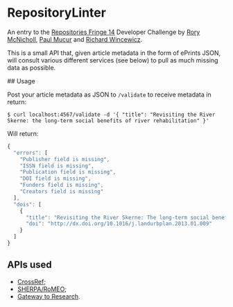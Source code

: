 RepositoryLinter
================

An entry to the [Repositories Fringe 14](http://www.repositoryfringe.org/) Developer Challenge by [Rory McNicholl](https://github.com/cziaarm), [Paul Mucur](https://github.com/mudge) and [Richard Wincewicz](https://github.com/rwincewicz).

This is a small API that, given article metadata in the form of ePrints JSON,
will consult various different services (see below) to pull as much missing
data as possible.

## Usage

Post your article metadata as JSON to `/validate` to receive metadata in return:

```console
$ curl localhost:4567/validate -d '{ "title": "Revisiting the River Skerne: the long-term social benefits of river rehabilitation" }'
```

Will return:

```javascript
{
  "errors": [
    "Publisher field is missing",
    "ISSN field is missing",
    "Publication field is missing",
    "DOI field is missing",
    "Funders field is missing",
    "Creators field is missing"
  ],
  "dois": [
    {
      "title": "Revisiting the River Skerne: The long-term social benefits of river rehabilitation",
      "doi": "http://dx.doi.org/10.1016/j.landurbplan.2013.01.009"
    }
  ]
}
```

## APIs used

* [CrossRef](http://search.crossref.org/help/api);
* [SHERPA/RoMEO](http://www.sherpa.ac.uk/romeo/api.html);
* [Gateway to Research](http://gtr.rcuk.ac.uk/resources/api.html).
